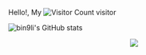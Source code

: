Hello!, My ![Visitor Count](https://profile-counter.glitch.me/bin9li/count.svg) visitor

![bin9li's GitHub stats](https://github-readme-stats.vercel.app/api?username=bin9li&show_icons=true&theme=tokyonight)

<div align="center"> <img src="https://metrics.lecoq.io/bin9li?template=classic&config.timezone=Asia%2FShanghai"> </div>
